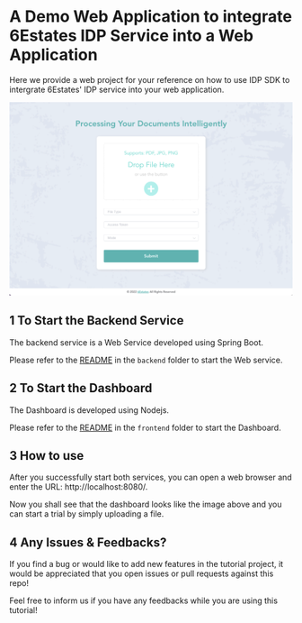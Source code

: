 #  A Demo Web Application to integrate 6Estates IDP Service into a Web Application

Here we provide a web project for your reference on how to use IDP SDK to intergrate 6Estates' IDP service into your web application.

![screenshot](./imgs/screenshot.png)

## 1 To Start the Backend Service 

The backend service is a Web Service developed using Spring Boot. 

Please refer to the [README](./backend/README.md) in the `backend` folder to start the Web service. 

## 2 To Start the Dashboard

The Dashboard is developed using Nodejs.

Please refer to the [README](./frontend/README.md) in the `frontend` folder to start the Dashboard. 

## 3 How to use 

After you successfully start both services, you can open a web browser and enter the URL: http://localhost:8080/. 

Now you shall see that the dashboard looks like the image above and you can start a trial by simply uploading a file.  

## 4 Any Issues & Feedbacks?

If you find a bug or would like to add new features in the tutorial project, it would be appreciated that you open issues or pull requests against this repo!

Feel free to inform us if you have any feedbacks while you are using this tutorial!  
